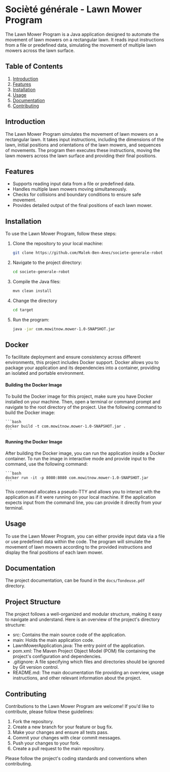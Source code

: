 # Socièté générale - Lawn Mower Program

The Lawn Mower Program is a Java application designed to automate the movement of lawn mowers on a rectangular lawn. It reads input instructions from a file or predefined data, simulating the movement of multiple lawn mowers across the lawn surface.

## Table of Contents

1. [Introduction](#introduction)
2. [Features](#features)
3. [Installation](#installation)
4. [Usage](#usage)
5. [Documentation](#documentation)
6. [Contributing](#contributing)

## Introduction

The Lawn Mower Program simulates the movement of lawn mowers on a rectangular lawn. It takes input instructions, including the dimensions of the lawn, initial positions and orientations of the lawn mowers, and sequences of movements. The program then executes these instructions, moving the lawn mowers across the lawn surface and providing their final positions.

## Features

- Supports reading input data from a file or predefined data.
- Handles multiple lawn mowers moving simultaneously.
- Checks for collisions and boundary conditions to ensure safe movement.
- Provides detailed output of the final positions of each lawn mower.

## Installation

To use the Lawn Mower Program, follow these steps:

1. Clone the repository to your local machine:

    ```bash
    git clone https://github.com/Malek-Ben-Anes/societe-generale-robot
    ```

2. Navigate to the project directory:

    ```bash
    cd societe-generale-robot
    ```

3. Compile the Java files:

    ```bash
    mvn clean install
    ```

4. Change the directory

    ```bash
    cd target
    ```

5. Run the program:

    ```bash
    java -jar com.mowitnow.mower-1.0-SNAPSHOT.jar
    ```

## Docker

To facilitate deployment and ensure consistency across different environments, this project includes Docker support. Docker allows you to package your application and its dependencies into a container, providing an isolated and portable environment.

#### Building the Docker Image
To build the Docker image for this project, make sure you have Docker installed on your machine. Then, open a terminal or command prompt and navigate to the root directory of the project. Use the following command to build the Docker image:

    ```bash
    docker build -t com.mowitnow.mower-1.0-SNAPSHOT.jar .
    ```

#### Running the Docker Image
After building the Docker image, you can run the application inside a Docker container. To run the image in interactive mode and provide input to the command, use the following command:

    ```bash
    docker run -it -p 8080:8080 com.mowitnow.mower-1.0-SNAPSHOT.jar
    ```

This command allocates a pseudo-TTY and allows you to interact with the application as if it were running on your local machine. If the application expects input from the command line, you can provide it directly from your terminal.

## Usage

To use the Lawn Mower Program, you can either provide input data via a file or use predefined data within the code. The program will simulate the movement of lawn mowers according to the provided instructions and display the final positions of each lawn mower.

## Documentation

The project documentation, can be found in the `docs/Tondeuse.pdf` directory.

## Project Structure

The project follows a well-organized and modular structure, making it easy to navigate and understand. Here is an overview of the project's directory structure:

- src: Contains the main source code of the application.
- main: Holds the main application code.
- LawnMowerApplication.java: The entry point of the application.
- pom.xml: The Maven Project Object Model (POM) file containing the project's configuration and dependencies.
- .gitignore: A file specifying which files and directories should be ignored by Git version control.
- README.md: The main documentation file providing an overview, usage instructions, and other relevant information about the project.

## Contributing

Contributions to the Lawn Mower Program are welcome! If you'd like to contribute, please follow these guidelines:

1. Fork the repository.
2. Create a new branch for your feature or bug fix.
3. Make your changes and ensure all tests pass.
4. Commit your changes with clear commit messages.
5. Push your changes to your fork.
6. Create a pull request to the main repository.

Please follow the project's coding standards and conventions when contributing.

